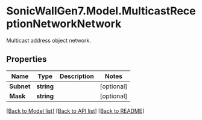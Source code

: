 # SonicWallGen7.Model.MulticastReceptionNetworkNetwork
Multicast address object network.

## Properties

Name | Type | Description | Notes
------------ | ------------- | ------------- | -------------
**Subnet** | **string** |  | [optional] 
**Mask** | **string** |  | [optional] 

[[Back to Model list]](../README.md#documentation-for-models) [[Back to API list]](../README.md#documentation-for-api-endpoints) [[Back to README]](../README.md)

